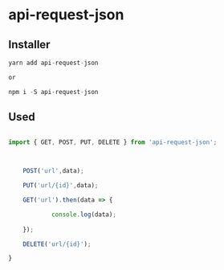 # api-request-json

## Installer

``` javascript
yarn add api-request-json

or

npm i -S api-request-json
```

## Used

``` javascript 

import { GET, POST, PUT, DELETE } from 'api-request-json'; 



    POST('url',data);

    PUT('url/{id}',data);

    GET('url').then(data => {

            console.log(data);
            
    });

    DELETE('url/{id}');

}

```

